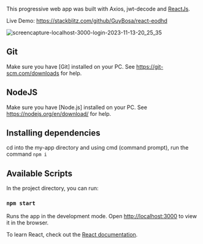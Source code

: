 This progressive web app was built with Axios, jwt-decode and [ReactJs](https://github.com/facebook/create-react-app).

Live Demo: https://stackblitz.com/github/GuyBosa/react-eodhd 

![screencapture-localhost-3000-login-2023-11-13-20_25_35](https://github.com/GuyBosa/react-eodhd/assets/40579537/c9aaf95c-ca00-405c-9f69-a19008aec0e2)

## Git
Make sure you have [Git] installed on your PC. See https://git-scm.com/downloads for help. 

## NodeJS
Make sure you have [Node.js] installed on your PC. See https://nodejs.org/en/download/ for help. 

## Installing dependencies
cd into the my-app directory and using cmd (command prompt), run the command `npm i`   

## Available Scripts

In the project directory, you can run:

### `npm start`

Runs the app in the development mode.
Open [http://localhost:3000](http://localhost:3000) to view it in the browser.

To learn React, check out the [React documentation](https://reactjs.org/).
